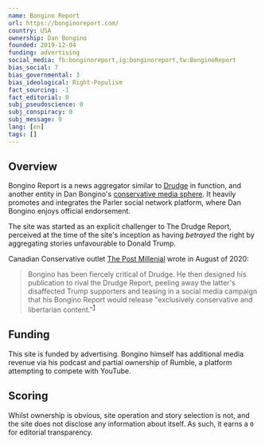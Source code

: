 ```yaml
---
name: Bongino Report
url: https://bonginoreport.com/
country: USA
ownership: Dan Bongino
founded: 2019-12-04
funding: advertising
social_media: fb:bonginoreport,ig:bonginoreport,tw:BonginoReport
bias_social: 7
bias_governmental: 3
bias_ideological: Right-Populism
fact_sourcing: -1
fact_editorial: 0
subj_pseudoscience: 0
subj_conspiracy: 0
subj_message: 9
lang: [en]
tags: []
---
```


## Overview
Bongino Report is a news aggregator similar to [Drudge](/drudgereport) in function, and another entity in Dan Bongino's [conservative media sphere](/bongino). It heavily promotes and integrates the Parler social network platform, where Dan Bongino enjoys official endorsement.

The site was started as an explicit challenger to The Drudge Report, perceived at the time of the site's inception as having _betrayed_ the right by aggregating stories unfavourable to Donald Trump.

Canadian Conservative outlet [The Post Millenial](/the-post-millenial) wrote in August of 2020:
> Bongino has been fiercely critical of Drudge. He then designed his publication to rival the Drudge Report, peeling away the latter's disaffected Trump supporters and teasing in a social media campaign that his Bongino Report would release "exclusively conservative and libertarian content."<sup>[1](https://thepostmillennial.com/bongino-report-replaces-drudge-report-and-its-liberal-drudgery)</sup>

## Funding
This site is funded by advertising. Bongino himself has additional media revenue via his podcast and partial ownership of Rumble, a platform attempting to compete with YouTube.

## Scoring
Whilst ownership is obvious, site operation and story selection is not, and the site does not disclose any information about itself. As such, it earns a `0` for editorial transparency.
